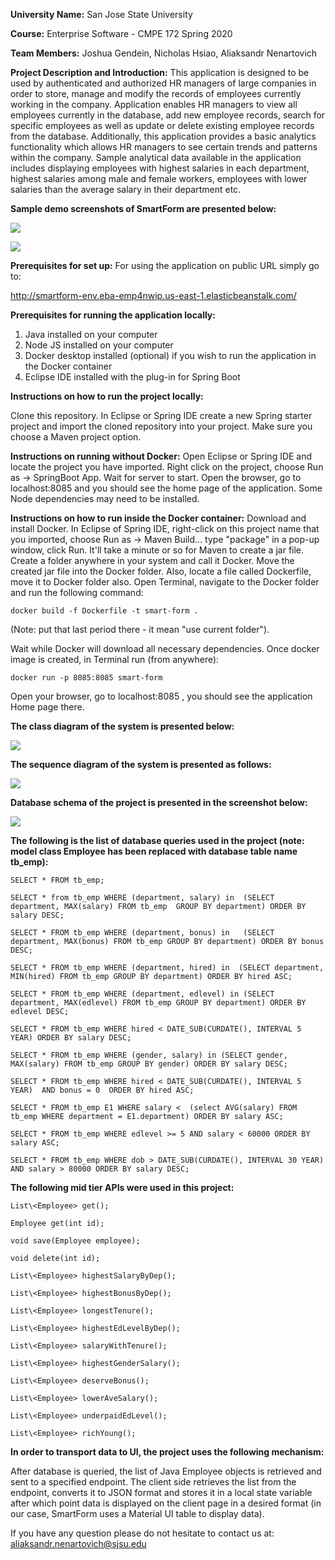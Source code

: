 **University Name:** San Jose State University

**Course:** Enterprise Software - CMPE 172 Spring 2020

**Team Members:** Joshua Gendein, Nicholas Hsiao, Aliaksandr Nenartovich

**Project Description and Introduction:** This application is designed to be used by authenticated and authorized HR managers of large companies in order to store, manage and modify the records of employees currently working in the company. Application enables HR managers to view all employees currently in the database, add new employee records, search for specific employees as well as update or delete existing employee records from the database. Additionally, this application provides a basic analytics functionality which allows HR managers to see certain trends and patterns within the company. Sample analytical data available in the application includes displaying employees with highest salaries in each department, highest salaries among male and female workers, employees with lower salaries than the average salary in their department etc.

**Sample demo screenshots of SmartForm are presented below:**

![](Images/form.png)

![](Images/table.png)

**Prerequisites for set up:**
For using the application on public URL simply go to:

http://smartform-env.eba-emp4nwip.us-east-1.elasticbeanstalk.com/

**Prerequisites for running the application locally:**
1) Java installed on your computer
2) Node JS installed on your computer
3) Docker desktop installed (optional) if you wish to run the application in the Docker container
4) Eclipse IDE installed with the plug-in for Spring Boot

**Instructions on how to run the project locally:**

Clone this repository. In Eclipse or Spring IDE create a new Spring starter project and import the cloned repository into your project. Make sure you choose a Maven project option.

**Instructions on running without Docker:**
Open Eclipse or Spring IDE and locate the project you have imported. Right click on the project, choose Run as -> SpringBoot App. Wait for server to start. Open the browser, go to localhost:8085 and you should see the home page of the application. Some Node dependencies may need to be installed.

**Instructions on how to run inside the Docker container:**
Download and install Docker. In Eclipse of Spring IDE, right-click on this project name that you imported, choose Run as -> Maven Build... type "package" in a pop-up window, click Run. It'll take a minute or so for Maven to create a jar file. Create a folder anywhere in your system and call it Docker. Move the created jar file into the Docker folder. Also, locate a file called Dockerfile, move it to Docker folder also. Open Terminal, navigate to the Docker folder and run the following command:

`docker build -f Dockerfile -t smart-form .` 

(Note: put that last period there - it mean "use current folder"). 

Wait while Docker will download all necessary dependencies. Once docker image is created, in Terminal run (from anywhere): 

`docker run -p 8085:8085 smart-form`

Open your browser, go to localhost:8085 , you should see the application Home page there. 

**The class diagram of the system is presented below:**

![](Images/ClassDiagram.png)

**The sequence diagram of the system is presented as follows:**

![](Images/Sequence_Diagram.png)

**Database schema of the project is presented in the screenshot below:**

![](Images/database_schema.png)

**The following is the list of database queries used in the project (note: model class Employee has been replaced with database table name tb_emp):**

`SELECT * FROM tb_emp;`

`SELECT * from tb_emp WHERE (department, salary) in 
		  	                (SELECT department, MAX(salary) FROM tb_emp 
		  	                        GROUP BY department) ORDER BY salary DESC;`

`SELECT * FROM tb_emp WHERE (department, bonus) in  
		  	                (SELECT department, MAX(bonus) FROM tb_emp
		  	                         GROUP BY department) ORDER BY bonus DESC;`

`SELECT * FROM tb_emp WHERE (department, hired) in 
	  	                    (SELECT department, MIN(hired) FROM tb_emp
	  	                             GROUP BY department) ORDER BY hired ASC;`

`SELECT * FROM tb_emp WHERE (department, edlevel) in
		  	                (SELECT department, MAX(edlevel) FROM tb_emp
		  	                         GROUP BY department) ORDER BY edlevel DESC;`

`SELECT * FROM tb_emp WHERE hired < DATE_SUB(CURDATE(), INTERVAL 5 YEAR) ORDER BY salary DESC;`

`SELECT * FROM tb_emp WHERE (gender, salary) in
		  	                (SELECT gender, MAX(salary) FROM tb_emp
		  	                         GROUP BY gender) ORDER BY salary DESC;`

`SELECT * FROM tb_emp WHERE hired < DATE_SUB(CURDATE(), INTERVAL 5 YEAR) 
		  	                                    AND bonus = 0 
		  	                                    ORDER BY hired ASC;`

`SELECT * FROM tb_emp E1 WHERE salary < 
						(select AVG(salary) FROM tb_emp WHERE department = E1.department)
		  	                                                  ORDER BY salary ASC;`

`SELECT * FROM tb_emp WHERE edlevel >= 5 AND salary < 60000 ORDER BY salary ASC;`

`SELECT * FROM tb_emp WHERE dob > DATE_SUB(CURDATE(), INTERVAL 30 YEAR)
		  	                                         AND salary > 80000
		  	                                         ORDER BY salary DESC;`


**The following mid tier APIs were used in this project:**

`List\<Employee> get();`

`Employee get(int id);`

`void save(Employee employee);`

`void delete(int id);`

`List\<Employee> highestSalaryByDep();`

`List\<Employee> highestBonusByDep();`

`List\<Employee> longestTenure();`

`List\<Employee> highestEdLevelByDep();`

`List\<Employee> salaryWithTenure();`

`List\<Employee> highestGenderSalary();`

`List\<Employee> deserveBonus();`

`List\<Employee> lowerAveSalary();`

`List\<Employee> underpaidEdLevel();`

`List\<Employee> richYoung();`


**In order to transport data to UI, the project uses the following mechanism:**

After database is queried, the list of Java Employee objects is retrieved and sent to a specified endpoint. The client side retrieves the list from the endpoint, converts it to JSON format and stores it in a local state variable after which point data is displayed on the client page in a desired format (in our case, SmartForm uses a Material UI table to display data).
 

If you have any question please do not hesitate to contact us at: aliaksandr.nenartovich@sjsu.edu